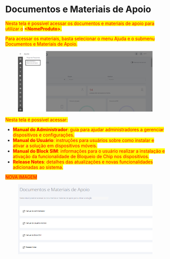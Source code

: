 # Documentos e Materiais de Apoio

<mark style="color:red;">Nesta tela é possível acessar os documentos e materiais de apoio para utilizar o</mark> <mark style="color:red;"></mark><mark style="color:red;">**\<NomeProduto>**</mark><mark style="color:red;">.</mark>

<mark style="color:red;">Para acessar os materiais, basta selecionar o menu Ajuda e o submenu Documentos e Materiais de Apoio.</mark>

<figure><img src="../../.gitbook/assets/3 (2).png" alt=""><figcaption></figcaption></figure>

<mark style="color:red;">Nesta tela é possível acessar:</mark>

* <mark style="color:red;">**Manual do Administrador**</mark><mark style="color:red;">: guia para ajudar administradores a gerenciar dispositivos e configurações.</mark>
* <mark style="color:red;">**Manual do Usuário**</mark><mark style="color:red;">: instruções para usuários sobre como instalar e ativar a solução em dispositivos móveis.</mark>
* <mark style="color:red;">**Manual do Block SIM**</mark><mark style="color:red;">: informações para o usuário realizar a instalação e ativação da funcionalidade de Bloqueio de Chip nos dispositivos.</mark>
* <mark style="color:red;">**Release Notes**</mark><mark style="color:red;">: detalhes das atualizações e novas funcionalidades adicionadas ao sistema.</mark>

<mark style="color:red;background-color:orange;">NOVA IMAGEM</mark>

<figure><img src="../../.gitbook/assets/Captura de tela 2024-06-03 175145.png" alt=""><figcaption></figcaption></figure>
